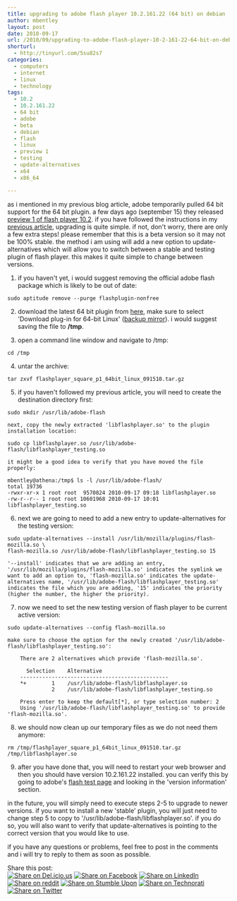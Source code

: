 ```yaml
---
title: upgrading to adobe flash player 10.2.161.22 (64 bit) on debian
author: mbentley
layout: post
date: 2010-09-17
url: /2010/09/upgrading-to-adobe-flash-player-10-2-161-22-64-bit-on-debian/
shorturl:
  - http://tinyurl.com/5su82s7
categories:
  - computers
  - internet
  - linux
  - technology
tags:
  - 10.2
  - 10.2.161.22
  - 64 bit
  - adobe
  - beta
  - debian
  - flash
  - linux
  - preview 1
  - testing
  - update-alternatives
  - x64
  - x86_64

---
```

as i mentioned in my previous blog article, adobe temporarily pulled 64 bit support for the 64 bit plugin. a few days ago (september 15) they released [preview 1 of flash player 10.2][1]. if you have followed the instructions in my [previous article][2], upgrading is quite simple. if not, don't worry, there are only a few extra steps! please remember that this is a beta version so it may not be 100% stable. the method i am using will add a new option to update-alternatives which will allow you to switch between a stable and testing plugin of flash player. this makes it quite simple to change between versions.

  1. if you haven't yet, i would suggest removing the official adobe flash package which is likely to be out of date:
```
sudo aptitude remove --purge flashplugin-nonfree
```

  2. download the latest 64 bit plugin from <a href="http://labs.adobe.com/downloads/flashplayer10.html" target="_blank">here</a>, make sure to select 'Download plug-in for 64-bit Linux' ([backup mirror][3]). i would suggest saving the file to **/tmp**.

  3. open a command line window and navigate to /tmp:
```
cd /tmp
```

  4. untar the archive:
```
tar zxvf flashplayer_square_p1_64bit_linux_091510.tar.gz
```

  5. if you haven't followed my previous article, you will need to create the destination directory first:
```
sudo mkdir /usr/lib/adobe-flash
```

    next, copy the newly extracted 'libflashplayer.so' to the plugin installation location:
```
sudo cp libflashplayer.so /usr/lib/adobe-flash/libflashplayer_testing.so
```

    it might be a good idea to verify that you have moved the file properly:
```
mbentley@athena:/tmp$ ls -l /usr/lib/adobe-flash/
total 19736
-rwxr-xr-x 1 root root  9570824 2010-09-17 09:18 libflashplayer.so
-rw-r--r-- 1 root root 10601968 2010-09-17 10:01 libflashplayer_testing.so
```

  6. next we are going to need to add a new entry to update-alternatives for the testing version:
```
sudo update-alternatives --install /usr/lib/mozilla/plugins/flash-mozilla.so \
flash-mozilla.so /usr/lib/adobe-flash/libflashplayer_testing.so 15
```

    '--install' indicates that we are adding an entry, '/usr/lib/mozilla/plugins/flash-mozilla.so' indicates the symlink we want to add an option to, 'flash-mozilla.so' indicates the update-alternatives name, '/usr/lib/adobe-flash/libflashplayer_testing.so' indicates the file which you are adding, '15' indicates the priority (higher the number, the higher the priority).

  7. now we need to set the new testing version of flash player to be current active version:
```
sudo update-alternatives --config flash-mozilla.so
```
    make sure to choose the option for the newly created '/usr/lib/adobe-flash/libflashplayer_testing.so':

        There are 2 alternatives which provide 'flash-mozilla.so'.

          Selection    Alternative
        -----------------------------------------------
        *+        1    /usr/lib/adobe-flash/libflashplayer.so
                  2    /usr/lib/adobe-flash/libflashplayer_testing.so

        Press enter to keep the default[*], or type selection number: 2
        Using '/usr/lib/adobe-flash/libflashplayer_testing.so' to provide 'flash-mozilla.so'.


  8. we should now clean up our temporary files as we do not need them anymore:
```
rm /tmp/flashplayer_square_p1_64bit_linux_091510.tar.gz /tmp/libflashplayer.so
```

  9. after you have done that, you will need to restart your web browser and then you should have version 10.2.161.22 installed. you can verify this by going to adobe's [flash test page][4] and looking in the 'version information' section.

in the future, you will simply need to execute steps 2-5 to upgrade to newer versions. if you want to install a new 'stable' plugin, you will just need to change step 5 to copy to '/usr/lib/adobe-flash/libflashplayer.so'. if you do so, you will also want to verify that update-alternatives is pointing to the correct version that you would like to use.

if you have any questions or problems, feel free to post in the comments and i will try to reply to them as soon as possible.

<!-- Social Bookmarks BEGIN -->

<p class="postcats">
Share this post:<br /><a onclick="window.open(this.href, '_blank', 'scrollbars=yes,menubar=no,height=600,width=750,resizable=yes,toolbar=no,location=no,status=no'); return false;" href="http://del.icio.us/post?url=http://tinyurl.com/5su82s7&title=upgrading+to+adobe+flash+player+10.2.161.22+%2864+bit%29+on+debian" rel="nofollow" title="Share on Del.icio.us"><img class="social_img" src="/wp-content/plugins/social-bookmarks/images/delicious.png" title="Share on Del.icio.us" alt="Share on Del.icio.us" /></a> <a onclick="window.open(this.href, '_blank', 'scrollbars=yes,menubar=no,height=600,width=750,resizable=yes,toolbar=no,location=no,status=no'); return false;" href="http://www.facebook.com/sharer.php?u=http://tinyurl.com/5su82s7" rel="nofollow" title="Share on Facebook"><img class="social_img" src="/wp-content/plugins/social-bookmarks/images/facebook.png" title="Share on Facebook" alt="Share on Facebook" /></a> <a onclick="window.open(this.href, '_blank', 'scrollbars=yes,menubar=no,height=600,width=750,resizable=yes,toolbar=no,location=no,status=no'); return false;" href="http://www.linkedin.com/shareArticle?mini=true&url=http://tinyurl.com/5su82s7&title=upgrading+to+adobe+flash+player+10.2.161.22+%2864+bit%29+on+debian" rel="nofollow" title="Share on LinkedIn"><img class="social_img" src="/wp-content/plugins/social-bookmarks/images/linkedin.png" title="Share on LinkedIn" alt="Share on LinkedIn" /></a> <a onclick="window.open(this.href, '_blank', 'scrollbars=yes,menubar=no,height=600,width=750,resizable=yes,toolbar=no,location=no,status=no'); return false;" href="http://reddit.com/submit?url=http://tinyurl.com/5su82s7&title=upgrading+to+adobe+flash+player+10.2.161.22+%2864+bit%29+on+debian" rel="nofollow" title="Share on reddit"><img class="social_img" src="/wp-content/plugins/social-bookmarks/images/reddit.png" title="Share on reddit" alt="Share on reddit" /></a> <a onclick="window.open(this.href, '_blank', 'scrollbars=yes,menubar=no,height=600,width=750,resizable=yes,toolbar=no,location=no,status=no'); return false;" href="http://www.stumbleupon.com/submit?url=http://tinyurl.com/5su82s7&title=upgrading+to+adobe+flash+player+10.2.161.22+%2864+bit%29+on+debian" rel="nofollow" title="Share on Stumble Upon"><img class="social_img" src="/wp-content/plugins/social-bookmarks/images/stumbleupon.png" title="Share on Stumble Upon" alt="Share on Stumble Upon" /></a> <a onclick="window.open(this.href, '_blank', 'scrollbars=yes,menubar=no,height=600,width=750,resizable=yes,toolbar=no,location=no,status=no'); return false;" href="http://www.technorati.com/faves?add=http://tinyurl.com/5su82s7" rel="nofollow" title="Share on Technorati"><img class="social_img" src="/wp-content/plugins/social-bookmarks/images/technorati.png" title="Share on Technorati" alt="Share on Technorati" /></a> <a onclick="window.open(this.href, '_blank', 'scrollbars=yes,menubar=no,height=600,width=750,resizable=yes,toolbar=no,location=no,status=no'); return false;" href="http://twitter.com/home/?status=upgrading+to+adobe+flash+player+10.2.161.22+%2864+bit%29+on+debian+@+http://tinyurl.com/5su82s7" rel="nofollow" title="Share on Twitter"><img class="social_img" src="/wp-content/plugins/social-bookmarks/images/twitter.png" title="Share on Twitter" alt="Share on Twitter" /></a> <br />
    </p>

<!-- Social Bookmarks END -->

 [1]: http://labs.adobe.com/downloads/flashplayer10.html
 [2]: /2010/07/installing-adobe-flash-64-bit-on-debian/
 [3]: /wp-content/uploads/2010/09/flashplayer_square_p1_64bit_linux_091510.tar.gz
 [4]: http://www.adobe.com/software/flash/about/
